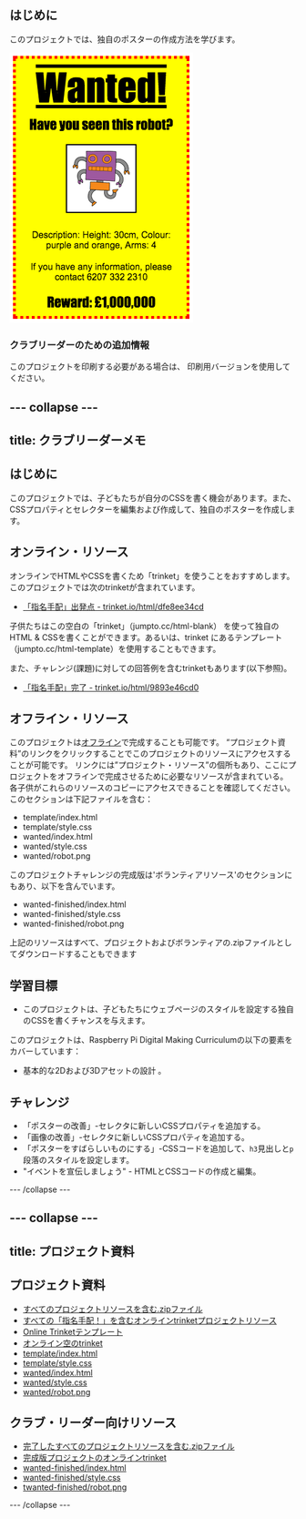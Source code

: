 ## はじめに

このプロジェクトでは、独自のポスターの作成方法を学びます。

![スクリーンショット](images/wanted-final.png)

### クラブリーダーのための追加情報

このプロジェクトを印刷する必要がある場合は、 印刷用バージョンを使用してください。

--- collapse ---
---
title: クラブリーダーメモ
---

## はじめに

このプロジェクトでは、子どもたちが自分のCSSを書く機会があります。また、CSSプロパティとセレクターを編集および作成して、独自のポスターを作成します。

## オンライン・リソース

オンラインでHTMLやCSSを書くため「trinket」を使うことをおすすめします。このプロジェクトでは次のtrinketが含まれています。

* [「指名手配」出発点 - trinket.io/html/dfe8ee34cd](https://trinket.io/html/dfe8ee34cd)

子供たちはこの空白の「trinket」（jumpto.cc/html-blank） を使って独自のHTML & CSSを書くことができます。あるいは、trinket にあるテンプレート（jumpto.cc/html-template）を使用することもできます。

また、チャレンジ(課題)に対しての回答例を含むtrinketもあります(以下参照)。

* [「指名手配」完了 - trinket.io/html/9893e46cd0](https://trinket.io/html/9893e46cd0)

## オフライン・リソース

このプロジェクトは[オフライン](https://rpf.io/html-offline)で完成することも可能です。 “プロジェクト資料”のリンクをクリックすることでこのプロジェクトのリソースにアクセスすることが可能です。 リンクには”プロジェクト・リソース”の個所もあり、ここにプロジェクトをオフラインで完成させるために必要なリソースが含まれている。 各子供がこれらのリソースのコピーにアクセスできることを確認してください。 このセクションは下記ファイルを含む：

* template/index.html
* template/style.css
* wanted/index.html
* wanted/style.css
* wanted/robot.png

このプロジェクトチャレンジの完成版は'ボランティアリソース'のセクションにもあり、以下を含んでいます。

* wanted-finished/index.html
* wanted-finished/style.css
* wanted-finished/robot.png

上記のリソースはすべて、プロジェクトおよびボランティアの.zipファイルとしてダウンロードすることもできます

## 学習目標

* このプロジェクトは、子どもたちにウェブページのスタイルを設定する独自のCSSを書くチャンスを与えます。

このプロジェクトは、Raspberry Pi Digital Making Curriculumの以下の要素をカバーしています：

* 基本的な2Dおよび3Dアセットの設計 。

## チャレンジ

* 「ポスターの改善」-セレクタに新しいCSSプロパティを追加する。
* 「画像の改善」-セレクタに新しいCSSプロパティを追加する。
* 「ポスターをすばらしいものにする」-CSSコードを追加して、`h3`見出しと`p`段落のスタイルを設定します。
* "イベントを宣伝しましょう" - HTMLとCSSコードの作成と編集。
    
--- /collapse ---
    
--- collapse ---
---
title: プロジェクト資料
---

## プロジェクト資料
    
* [すべてのプロジェクトリソースを含む.zipファイル](https://rpf.io/p/ja-JP/wanted-go)
* [すべての「指名手配！」を含むオンラインtrinketプロジェクトリソース](https://trinket.io/html/dfe8ee34cd)
* [Online Trinketテンプレート](http://jumpto.cc/trinket-template)
* [オンライン空のtrinket](http://jumpto.cc/trinket-blank)
* [template/index.html](resources/template-index.html)
* [template/style.css](resources/template-style.css)
* [wanted/index.html](resources/wanted-index.html)
* [wanted/style.css](resources/wanted-style.css)
* [wanted/robot.png](resources/wanted-robot.png)
    
## クラブ・リーダー向けリソース
    
* [完了したすべてのプロジェクトリソースを含む.zipファイル](https://rpf.io/p/ja-JP/wanted-go)
* [完成版プロジェクトのオンラインtrinket](https://trinket.io/html/9893e46cd0)
* [wanted-finished/index.html](resources/wanted-finished-index.html)
* [wanted-finished/style.css](resources/wanted-finished-style.css)
* [twanted-finished/robot.png](resources/twanted-finished-robot.png)
    
--- /collapse ---